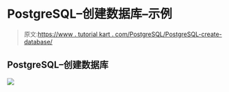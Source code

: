 # PostgreSQL–创建数据库–示例

> 原文:[https://www . tutorial kart . com/PostgreSQL/PostgreSQL-create-database/](https://www.tutorialkart.com/postgresql/postgresql-create-database/)

## PostgreSQL–创建数据库

[![](../Images/925da31b32d6bc3827932f6c8afb11bb.png)](https://www.tutorialkart.com/)
